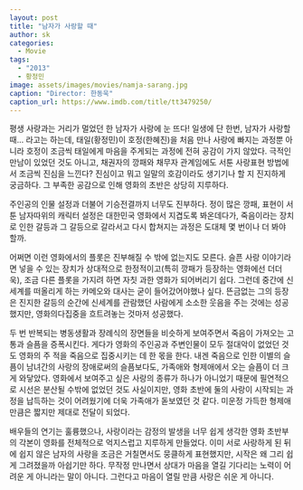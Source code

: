 ```yaml
---
layout: post
title: "남자가 사랑할 때"
author: sk
categories:
  - Movie
tags:
  - "2013"
  - 황정민
image: assets/images/movies/namja-sarang.jpg
caption: "Director: 한동욱"
caption_url: https://www.imdb.com/title/tt3479250/
---
```

평생 사랑과는 거리가 멀었던 한 남자가 사랑에 눈 뜨다! 일생에 단 한번, 남자가 사랑할 때... 라고는 하는데, 태일(황정민)이 호정(한혜진)을 처음 만나 사랑에 빠지는 과정뿐 아니라 호정이 조금씩 태일에게 마음을 주게되는 과정에 전혀 공감이 가지 않았다. 극적인 만남이 있었던 것도 아니고, 채권자의 깡패와 채무자 관계임에도 서툰 사랑표현 방법에서 조금씩 진심을 느낀다? 진심이고 뭐고 일말의 호감이라도 생기기나 할 지 진지하게 궁금하다. 그 부족한 공감으로 인해 영화의 초반은 상당히 지루하다.

주인공의 인물 설정과 더불어 기승전결까지 너무도 진부하다. 정이 많은 깡패, 표현이 서툰 남자따위의 캐릭터 설정은 대한민국 영화에서 지겹도록 봐온데다가, 죽음이라는 장치로 인한 갈등과 그 갈등으로 갈라서고 다시 합쳐지는 과정은 도대체 몇 번이나 더 봐야 할까.

어쩌면 이런 영화에서의 플롯은 진부해질 수 밖에 없는지도 모른다. 슬픈 사랑 이야기라면 넣을 수 있는 장치가 상대적으로 한정적이고(특히 깡패가 등장하는 영화에선 더더욱), 조금 다른 플롯을 가지려 하면 자칫 과한 영화가 되어버리기 쉽다.
그런데 중간에 신세계를 떠올리게 하는 카메오와 대사는 굳이 들어갔어야했나 싶다. 뜬금없는 그의 등장은 진지한 갈등의 순간에 신세계를 관람했던 사람에게 소소한 웃음을 주는 것에는 성공했지만, 영화의다집중을 흐트려놓는 것마저 성공했다.

두 번 반복되는 병동생활과 장례식의 장면들을 비슷하게 보여주면서 죽음이 가져오는 고통과 슬픔을 증폭시킨다. 게다가 영화의 주인공과 주변인물이 모두 절대악이 없었던 것도 영화의 주 적을 죽음으로 집중시키는 데 한 몫을 한다. 내겐 죽음으로 인한 이별의 슬픔이 남녀간의 사랑의 장애로써의 슬픔보다도, 가족애와 형제애에서 오는 슬픔이 더 크게 와닿았다. 영화에서 보여주고 싶은 사랑의 종류가 하나가 아니었기 때문에 필연적으로 시선은 분산될 수밖에 없었던 것도 사실이지만, 영화 초반에 둘의 사랑이 시작되는 과정을 납득하는 것이 어려웠기에 더욱 가족애가 돋보였던 것 같다. 미운정 가득한 형제애만큼은 짧지만 제대로 전달이 되었다.

배우들의 연기는 훌륭했으나, 사랑이라는 감정의 발생을 너무 쉽게 생각한 영화 초반부의 각본이 영화를 전체적으로 억지스럽고 지루하게 만들었다. 이미 서로 사랑하게 된 뒤에 쉽지 않은 남자의 사랑을 조금은 거칠면서도 뭉클하게 표현했지만, 시작은 왜 그리 쉽게 그려졌을까 아쉽기만 하다. 무작정 만나면서 상대가 마음을 열길 기다리는 노력이 어려운 게 아니라는 말이 아니다. 그런다고 마음이 열릴 만큼 사랑은 쉬운 게 아니다.
